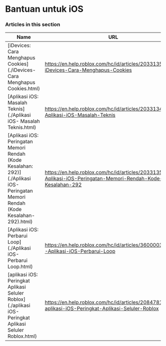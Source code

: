 # Bantuan untuk iOS  
### Articles in this section
Name|URL
-|-
[iDevices: Cara Menghapus Cookies](./iDevices- Cara Menghapus Cookies.html) |https://en.help.roblox.com/hc/id/articles/203313530-iDevices-Cara-Menghapus-Cookies
[Aplikasi iOS: Masalah Teknis](./Aplikasi iOS- Masalah Teknis.html) |https://en.help.roblox.com/hc/id/articles/203313470-Aplikasi-iOS-Masalah-Teknis
[Aplikasi iOS: Peringatan Memori Rendah (Kode Kesalahan: 292)](./Aplikasi iOS- Peringatan Memori Rendah (Kode Kesalahan- 292).html) |https://en.help.roblox.com/hc/id/articles/203313540-Aplikasi-iOS-Peringatan-Memori-Rendah-Kode-Kesalahan-292
[Aplikasi iOS: Perbarui Loop](./Aplikasi iOS- Perbarui Loop.html) |https://en.help.roblox.com/hc/id/articles/360000361586-Aplikasi-iOS-Perbarui-Loop
[aplikasi iOS: Peringkat Aplikasi Seluler Roblox](./aplikasi iOS- Peringkat Aplikasi Seluler Roblox.html) |https://en.help.roblox.com/hc/id/articles/208478126-aplikasi-iOS-Peringkat-Aplikasi-Seluler-Roblox